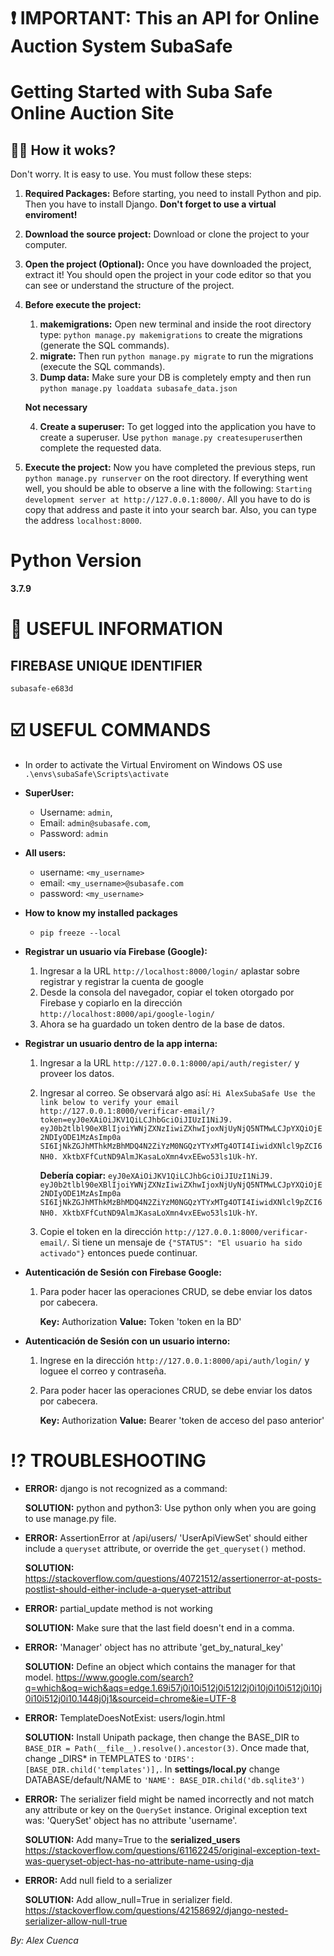 # ❗ **IMPORTANT: This an API for Online Auction System SubaSafe**

# Getting Started with Suba Safe Online Auction Site

## 👩‍🏫 How it woks?

Don't worry. It is easy to use. You must follow these steps:

1. **Required Packages:** Before starting, you need to install Python and pip. Then you have to install Django. **Don't forget to use a virtual enviroment!**

2. **Download the source project:** Download or clone the project to your computer.

3. **Open the project (Optional):** Once you have downloaded the project, extract it! You should open the project in your code editor so that you can see or understand the structure of the project.

4. **Before execute the project:**

    1. **makemigrations:** Open new terminal and inside the root directory type: `python manage.py makemigrations` to create the migrations (generate the SQL commands).
    2. **migrate:** Then run `python manage.py migrate` to run the migrations (execute the SQL commands).
    3. **Dump data:** Make sure your DB is completely empty and then run `python manage.py loaddata subasafe_data.json`

    **Not necessary**

    4. **Create a superuser:** To get logged into the application you have to create a superuser. Use `python manage.py createsuperuser`then complete the requested data.

5. **Execute the project:** Now you have completed the previous steps, run `python manage.py runserver` on the root directory. If everything went well, you should be able to observe a line with the following: `Starting development server at http://127.0.0.1:8000/`. All you have to do is copy that address and paste it into your search bar. Also, you can type the address `localhost:8000`.

# Python Version

**3.7.9**

# 📢 USEFUL INFORMATION

## FIREBASE UNIQUE IDENTIFIER

`subasafe-e683d`

# ☑️ USEFUL COMMANDS

-   In order to activate the Virtual Enviroment on Windows OS use `.\envs\subaSafe\Scripts\activate`

-   **SuperUser:**

    -   Username: `admin`,
    -   Email: `admin@subasafe.com`,
    -   Password: `admin`

-   **All users:**

    -   username: `<my_username>`
    -   email: `<my_username>@subasafe.com`
    -   password: `<my_username>`

-   **How to know my installed packages**

    -   `pip freeze --local`

-   **Registrar un usuario vía Firebase (Google):**

    1. Ingresar a la URL `http://localhost:8000/login/` aplastar sobre registrar y registrar la cuenta de google
    2. Desde la consola del navegador, copiar el token otorgado por Firebase y copiarlo en la dirección `http://localhost:8000/api/google-login/`
    3. Ahora se ha guardado un token dentro de la base de datos.

-   **Registrar un usuario dentro de la app interna:**

    1.  Ingresar a la URL `http://127.0.0.1:8000/api/auth/register/` y proveer los datos.
    2.  Ingresar al correo. Se observará algo así: `Hi AlexSubaSafe Use the link below to verify your email http://127.0.0.1:8000/verificar-email/? token=eyJ0eXAiOiJKV1QiLCJhbGciOiJIUzI1NiJ9. eyJ0b2tlbl90eXBlIjoiYWNjZXNzIiwiZXhwIjoxNjUyNjQ5NTMwLCJpYXQiOjE2NDIyODE1MzAsImp0a SI6IjNkZGJhMThkMzBhMDQ4N2ZiYzM0NGQzYTYxMTg4OTI4IiwidXNlcl9pZCI6NH0. XktbXFfCutND9AlmJKasaLoXmn4vxEEwo53ls1Uk-hY`.

        **Debería copiar:** `eyJ0eXAiOiJKV1QiLCJhbGciOiJIUzI1NiJ9. eyJ0b2tlbl90eXBlIjoiYWNjZXNzIiwiZXhwIjoxNjUyNjQ5NTMwLCJpYXQiOjE2NDIyODE1MzAsImp0a SI6IjNkZGJhMThkMzBhMDQ4N2ZiYzM0NGQzYTYxMTg4OTI4IiwidXNlcl9pZCI6NH0. XktbXFfCutND9AlmJKasaLoXmn4vxEEwo53ls1Uk-hY`.

    3.  Copie el token en la dirección `​http://127.0.0.1:8000/verificar-email​/`. Si tiene un mensaje de `{"STATUS": "El usuario ha sido activado"}` entonces puede continuar.

-   **Autenticación de Sesión con Firebase Google:**

    1. Para poder hacer las operaciones CRUD, se debe enviar los datos por cabecera.

        **Key:** Authorization **Value:** Token 'token en la BD'

-   **Autenticación de Sesión con un usuario interno:**

    1. Ingrese en la dirección `http://127.0.0.1:8000/api/auth/login/` y loguee el correo y contraseña.
    2. Para poder hacer las operaciones CRUD, se debe enviar los datos por cabecera.

        **Key:** Authorization **Value:** Bearer 'token de acceso del paso anterior'

# ⁉️ TROUBLESHOOTING

-   **ERROR:** django is not recognized as a command:

    **SOLUTION:** python and python3: Use python only when you are going to use manage.py file.

-   **ERROR:** AssertionError at /api/users/
    'UserApiViewSet' should either include a `queryset` attribute, or override the `get_queryset()` method.

    **SOLUTION:** <https://stackoverflow.com/questions/40721512/assertionerror-at-posts-postlist-should-either-include-a-queryset-attribut>

-   **ERROR:** partial_update method is not working

    **SOLUTION:** Make sure that the last field doesn't end in a comma.

-   **ERROR:** 'Manager' object has no attribute 'get_by_natural_key'

    **SOLUTION:** Define an object which contains the manager for that model. <https://www.google.com/search?q=which&oq=wich&aqs=edge.1.69i57j0i10i512j0i512l2j0i10j0i10i512j0i10j0i10i512j0i10.1448j0j1&sourceid=chrome&ie=UTF-8>

-   **ERROR:** TemplateDoesNotExist: users/login.html

    **SOLUTION:** Install Unipath package, then change the BASE_DIR to `BASE_DIR = Path(__file__).resolve().ancestor(3)`. Once made that, change \_DIRS\* in TEMPLATES to `'DIRS': [BASE_DIR.child('templates')],`. In **settings/local.py** change DATABASE/default/NAME to `'NAME': BASE_DIR.child('db.sqlite3')`

-   **ERROR:** The serializer field might be named incorrectly and not match any attribute or key on the `QuerySet` instance. Original exception text was: 'QuerySet' object has no attribute 'username'.

    **SOLUTION:** Add many=True to the **serialized_users** <https://stackoverflow.com/questions/61162245/original-exception-text-was-queryset-object-has-no-attribute-name-using-dja>

-   **ERROR:** Add null field to a serializer

    **SOLUTION:** Add allow_null=True in serializer field. <https://stackoverflow.com/questions/42158692/django-nested-serializer-allow-null-true>

_By: Alex Cuenca_
